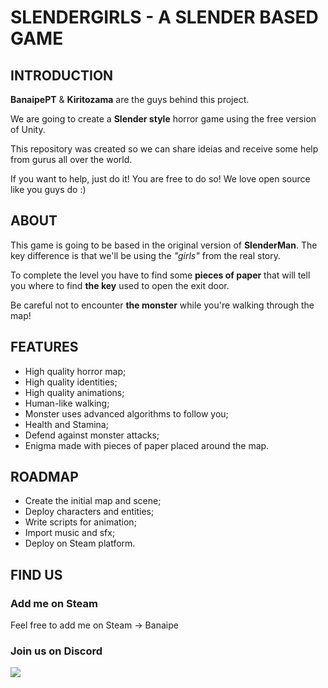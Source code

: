# SLENDERGIRLS - A SLENDER BASED GAME

## INTRODUCTION

**BanaipePT** & **Kiritozama** are the guys behind this project.

We are going to create a **Slender style** horror game using the free version of Unity.

This repository was created so we can share ideias and receive some help from gurus all over the world.

If you want to help, just do it! You are free to do so! We love open source like you guys do :)

## ABOUT

This game is going to be based in the original version of **SlenderMan**. The key difference is that we'll be using the *"girls"* from the real story.

To complete the level you have to find some **pieces of paper** that will tell you where to find **the key** used to open the exit door.

Be careful not to encounter **the monster** while you're walking through the map!

## FEATURES

* High quality horror map;
* High quality identities;
* High quality animations;
* Human-like walking;
* Monster uses advanced algorithms to follow you;
* Health and Stamina;
* Defend against monster attacks;
* Enigma made with pieces of paper placed around the map.

## ROADMAP

* Create the initial map and scene;
* Deploy characters and entities;
* Write scripts for animation;
* Import music and sfx;
* Deploy on Steam platform.

## FIND US

### Add me on Steam

Feel free to add me on Steam -> Banaipe

### Join us on Discord

<a href="https://discord.gg/jjDSvEj" target="_blank"><img src="https://discordapp.com/api/guilds/240750287248162816/widget.png?style=banner2&time"></a>
